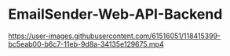 # EmailSender-Web-API-Backend


https://user-images.githubusercontent.com/61516051/118415399-bc5eab00-b6c7-11eb-9d8a-34135e129675.mp4

